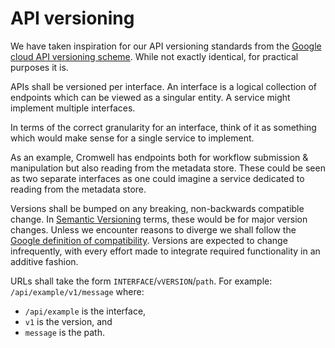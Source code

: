 # API versioning

We have taken inspiration for our API versioning standards from the
[Google cloud API versioning scheme](https://cloud.google.com/apis/design/versioning).
While not exactly identical, for practical purposes it is.

APIs shall be versioned per interface.
An interface is a logical collection of endpoints which can be viewed as a singular entity.
A service might implement multiple interfaces.

In terms of the correct granularity for an interface,
think of it as something which would make sense for a single service to implement.

As an example, Cromwell has endpoints both for workflow submission & manipulation
but also reading from the metadata store. These could be seen as two separate interfaces
as one could imagine a service dedicated to reading from the metadata store.

Versions shall be bumped on any breaking, non-backwards compatible change.
In [Semantic Versioning](http://semver.org/) terms, these would be for major version changes.
Unless we encounter reasons to diverge we shall follow the
[Google definition of compatibility](https://cloud.google.com/apis/design/compatibility).
Versions are expected to change infrequently, with every effort made to integrate required
functionality in an additive fashion.

URLs shall take the form `INTERFACE`/`vVERSION`/`path`.
For example: `/api/example/v1/message` where:

- `/api/example` is the interface,
- `v1` is the version, and
- `message` is the path.
